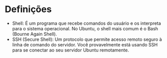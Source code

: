 # Definições

* Shell: É um programa que recebe comandos do usuário e os interpreta para o sistema operacional. No Ubuntu, o shell mais comum é o Bash (Bourne Again Shell).
* SSH (Secure Shell): Um protocolo que permite acesso remoto seguro à linha de comando do servidor. Você provavelmente está usando SSH para se conectar ao seu servidor Ubuntu remotamente.
